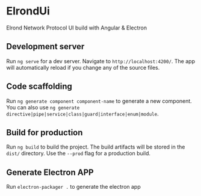 # ElrondUi

Elrond Network Protocol UI build with Angular & Electron

## Development server

Run `ng serve` for a dev server. Navigate to `http://localhost:4200/`. The app will automatically reload if you change any of the source files.

## Code scaffolding

Run `ng generate component component-name` to generate a new component. You can also use `ng generate directive|pipe|service|class|guard|interface|enum|module`.

## Build for production

Run `ng build` to build the project. The build artifacts will be stored in the `dist/` directory. Use the `--prod` flag for a production build.

## Generate Electron APP

Run `electron-packager .` to generate the electron app 
